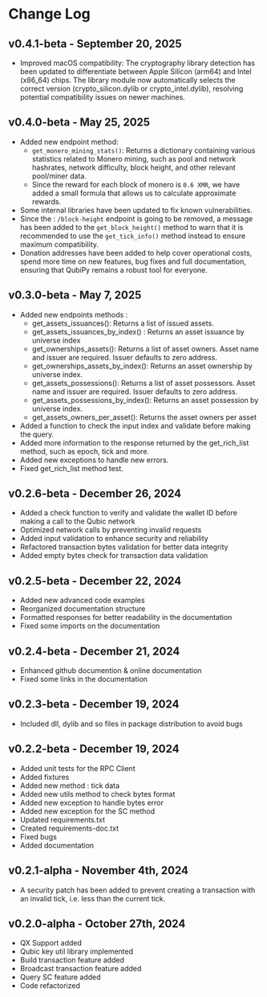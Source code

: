 # Change Log

## v0.4.1-beta - September 20, 2025
* Improved macOS compatibility: The cryptography library detection has been updated to differentiate between Apple Silicon (arm64) and Intel (x86_64) chips. The library module now automatically selects the correct version (crypto_silicon.dylib or crypto_intel.dylib), resolving potential compatibility issues on newer machines.

## v0.4.0-beta - May 25, 2025
* Added new endpoint method:
    * `get_monero_mining_stats()`: Returns a dictionary containing various statistics related to Monero mining, such as pool and network hashrates, network difficulty, block height, and other relevant pool/miner data.
    * Since the reward for each block of monero is `0.6 XMR`, we have added a small formula that allows us to calculate approximate rewards.
* Some internal libraries have been updated to fix known vulnerabilities.
* Since the : `/block-height` endpoint is going to be removed, a message has been added to the `get_block_height()` method to warn that it is recommended to use the  `get_tick_info()` method instead to ensure maximum compatibility.
* Donation addresses have been added to help cover operational costs, spend more time on new features, bug fixes and full documentation, ensuring that QubiPy remains a robust tool for everyone.

## v0.3.0-beta - May 7, 2025
* Added new endpoints methods : 
    * get_assets_issuances(): Returns a list of issued assets.
    * get_assets_issuances_by_index() : Returns an asset issuance by universe index
    * get_ownerships_assets(): Returns a list of asset owners. Asset name and issuer are required. Issuer defaults to zero address.
    * get_ownerships_assets_by_index(): Returns an asset ownership by universe index.
    * get_assets_possessions(): Returns a list of asset possessors. Asset name and issuer are required. Issuer defaults to zero address.
    * get_assets_possessions_by_index(): Returns an asset possession by universe index.
    * get_assets_owners_per_asset(): Returns the asset owners per asset
* Added a function to check the input index and validate before making the query.
* Added more information to the response returned by the get_rich_list method, such as epoch, tick and more.
* Added new exceptions to handle new errors.
* Fixed get_rich_list method test.

## v0.2.6-beta - December 26, 2024
* Added a check function to verify and validate the wallet ID before making a call to the Qubic network
* Optimized network calls by preventing invalid requests
* Added input validation to enhance security and reliability
* Refactored transaction bytes validation for better data integrity
* Added empty bytes check for transaction data validation

## v0.2.5-beta - December 22, 2024
* Added new advanced code examples
* Reorganized documentation structure
* Formatted responses for better readability in the documentation
* Fixed some imports on the documentation

## v0.2.4-beta - December 21, 2024
* Enhanced github documention & online documentation
* Fixed some links in the documentation

## v0.2.3-beta - December 19, 2024
* Included dll, dylib and so files in package distribution to avoid bugs

## v0.2.2-beta - December 19, 2024
* Added unit tests for the RPC Client
* Added fixtures
* Added new method : tick data
* Added new utils method to check bytes format
* Added new exception to handle bytes error
* Added new exception for the SC method
* Updated requirements.txt
* Created requirements-doc.txt
* Fixed bugs
* Added documentation


## v0.2.1-alpha - November 4th, 2024
* A security patch has been added to prevent creating a transaction with an invalid tick, i.e. less than the current tick.

## v0.2.0-alpha - October 27th, 2024
* QX Support added
* Qubic key util library implemented
* Build transaction feature added
* Broadcast transaction feature added
* Query SC feature added
* Code refactorized